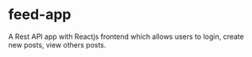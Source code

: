 # feed-app
A Rest API app with Reactjs frontend which allows users to login, create new posts, view others posts.
